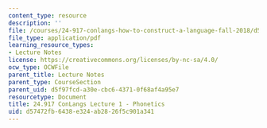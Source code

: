 ```yaml
---
content_type: resource
description: ''
file: /courses/24-917-conlangs-how-to-construct-a-language-fall-2018/d57472fb6438e324ab2826f5c901a341_MIT24_917f18_lec1_phonet1.pdf
file_type: application/pdf
learning_resource_types:
- Lecture Notes
license: https://creativecommons.org/licenses/by-nc-sa/4.0/
ocw_type: OCWFile
parent_title: Lecture Notes
parent_type: CourseSection
parent_uid: d5f97fcd-a30e-cbc6-4371-0f68af4a95e7
resourcetype: Document
title: 24.917 ConLangs Lecture 1 - Phonetics
uid: d57472fb-6438-e324-ab28-26f5c901a341
---
```

